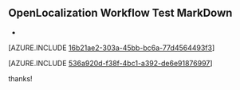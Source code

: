 ## OpenLocalization Workflow Test MarkDown
* 

[AZURE.INCLUDE [16b21ae2-303a-45bb-bc6a-77d4564493f3](calleeMd1.md)]



[AZURE.INCLUDE [536a920d-f38f-4bc1-a392-de6e91876997](calleeMd2.md)]

 
thanks!